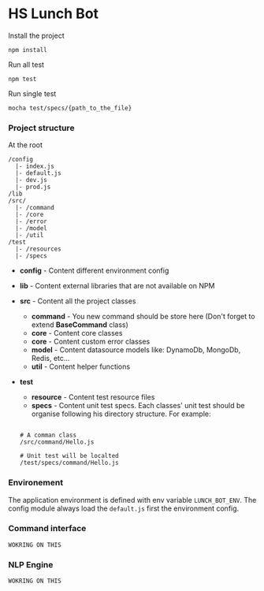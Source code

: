 # HS Lunch Bot



Install the project

```
npm install
```

Run all test

```
npm test
```

Run single test

```
mocha test/specs/{path_to_the_file}
```

### Project structure

At the root

```
/config
  |- index.js
  |- default.js
  |- dev.js
  |- prod.js
/lib
/src/
  |- /command  
  |- /core
  |- /error
  |- /model
  |- /util
/test
  |- /resources
  |- /specs
```

- **config** - Content different environment config

- **lib** - Content external libraries that are not available on NPM

- **src** - Content all the project classes
	- **command** - You new command should be store here (Don't forget to extend **BaseCommand** class)
	- **core** - Content core classes
	- **core** - Content custom error classes
	- **model** - Content datasource models like: DynamoDb, MongoDb, Redis, etc...
	- **util** - Content helper functions

- **test** 
	- **resource** - Content test resource files
	- **specs** - Content unit test specs. Each classes' unit test should be organise following his directory structure. For example:
	
	```
	
	# A comman class
	/src/command/Hello.js
	
	# Unit test will be localted
	/test/specs/command/Hello.js
	```

### Environement
The application environment is defined with env variable `LUNCH_BOT_ENV`. 
The config module always load the `default.js` first the environment config.

### Command interface

```
WOKRING ON THIS
```
### NLP Engine


```
WOKRING ON THIS
```
